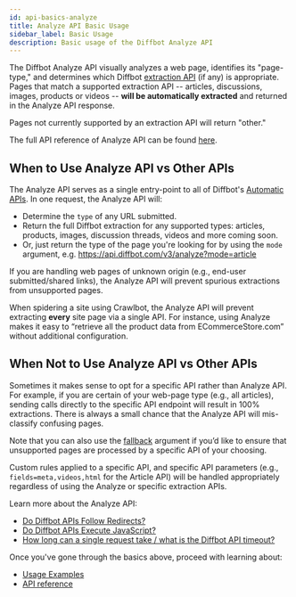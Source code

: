 ```yaml
---
id: api-basics-analyze
title: Analyze API Basic Usage
sidebar_label: Basic Usage
description: Basic usage of the Diffbot Analyze API
---
```


The Diffbot Analyze API visually analyzes a web page, identifies its "page-type," and determines which Diffbot [extraction API](api-basics-index) (if any) is appropriate. Pages that match a supported extraction API -- articles, discussions, images, products or videos -- **will be automatically extracted** and returned in the Analyze API response.

Pages not currently supported by an extraction API will return "other."

The full API reference of Analyze API can be found [here](api-analyze).

## When to Use Analyze API vs Other APIs

The Analyze API serves as a single entry-point to all of Diffbot's [Automatic APIs](api-basics-index). In one request, the Analyze API will:

- Determine the `type` of any URL submitted.
- Return the full Diffbot extraction for any supported types: articles, products, images, discussion threads, videos and more coming soon.
- Or, just return the type of the page you're looking for by using the `mode` argument, e.g. https://api.diffbot.com/v3/analyze?mode=article

If you are handling web pages of unknown origin (e.g., end-user submitted/shared links), the Analyze API will prevent spurious extractions from unsupported pages.

When spidering a site using Crawlbot, the Analyze API will prevent extracting **every** site page via a single API. For instance, using Analyze makes it easy to “retrieve all the product data from ECommerceStore.com” without additional configuration.

## When Not to Use Analyze API vs Other APIs

Sometimes it makes sense to opt for a specific API rather than Analyze API. For example, if you are certain of your web-page type (e.g., all articles), sending calls directly to the specific API endpoint will result in 100% extractions. There is always a small chance that the Analyze API will mis-classify confusing pages.

Note that you can also use the [fallback](guides-analyze-api-fallback) argument if you’d like to ensure that unsupported pages are processed by a specific API of your choosing.

Custom rules applied to a specific API, and specific API parameters (e.g., `fields=meta,videos,html` for the Article API) will be handled appropriately regardless of using the Analyze or specific extraction APIs.

Learn more about the Analyze API:

- [Do Diffbot APIs Follow Redirects?](explain-apis-follow-redirects)
- [Do Diffbot APIs Execute JavaScript?](explain-apis-javascript-support)
- [How long can a single request take / what is the Diffbot API timeout?](/docs/en/explain-diffbot-api-timeout)

Once you've gone through the basics above, proceed with learning about:

- [Usage Examples](api-usage-analyze)
- [API reference](api-analyze)